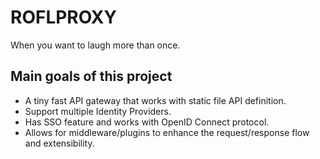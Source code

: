 # ROFLPROXY

When you want to laugh more than once.

## Main goals of this project

- A tiny fast API gateway that works with static file API definition.
- Support multiple Identity Providers.
- Has SSO feature and works with OpenID Connect protocol.
- Allows for middleware/plugins to enhance the request/response flow and extensibility.